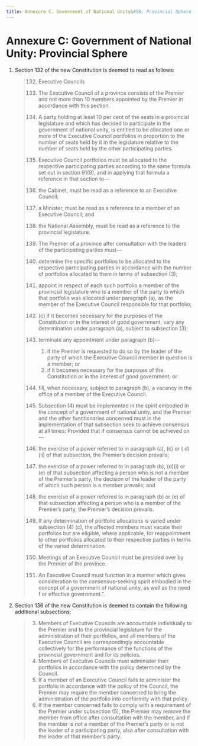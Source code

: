 ```yaml
---
title: Annexure C. Government of National Unity&#58; Provincial Sphere
---
```


# Annexure C: Government of National Unity: Provincial Sphere

1.	Section 132 of the new Constitution is deemed to read as follows:

	> 132. Executive Councils
	> 
	> 1.	The Executive Council of a province consists of the Premier and not more than 10 members appointed by the Premier in accordance with this section.
	> 2.	A party holding at least 10 per cent of the seats in a provincial legislature and which has decided to participate in the government of national unity, is entitled to be allocated one or more of the Executive Council portfolios in proportion to the number of seats held by it in the legislature relative to the number of seats held by the other participating parties.
	> 3.	Executive Council portfolios must be allocated to the respective participating parties according to the same formula set out in section 91(9), and in applying that formula a reference in that section to—
	> 	1.	the Cabinet, must be read as a reference to an Executive Council;
	> 	2.	a Minister, must be read as a reference to a member of an Executive Council; and
	> 	3.	the National Assembly, must be read as a reference to the provincial legislature.
	> 4.	The Premier of a province after consultation with the leaders of the participating parties must—
	> 	1.	determine the specific portfolios to be allocated to the respective participating parties in accordance with the number of portfolios allocated to them in terms of subsection (3);
	> 	2.	appoint in respect of each such portfolio a member of the provincial legislature who is a member of the party to which that portfolio was allocated under paragraph (a), as the member of the Executive Council responsible for that portfolio;
	> 	3.	(c) if it becomes necessary for the purposes of the Constitution or in the interest of good government, vary any determination under paragraph (a), subject to subsection (3);
	> 	4.	terminate any appointment under paragraph (b)—
	> 		1.	if the Premier is requested to do so by the leader of the party of which the Executive Council member in question is a member; or
	> 		2.	if it becomes necessary for the purposes of the Constitution or in the interest of good government; or
	> 	5.	fill, when necessary, subject to paragraph (b), a vacancy in the office of a member of the Executive Council.
	> 5.	Subsection (4) must be implemented in the spirit embodied in the concept of a government of national unity, and the Premier and the other functionaries concerned must in the implementation of that subsection seek to achieve consensus at all times: Provided that if consensus cannot be achieved on—
	> 	1.	the exercise of a power referred to in paragraph (a), (c) or ( d)(ii) of that subsection, the Premier’s decision prevails;
	> 	2.	the exercise of a power referred to in paragraph (b), (d)(i) or (e) of that subsection affecting a person who is not a member of the Premier’s party, the decision of the leader of the party of which such person is a member prevails; and
	> 	3.	the exercise of a power referred to in paragraph (b) or (e) of that subsection affecting a person who is a member of the Premier’s party, the Premier’s decision prevails.
	> 6.	If any determination of portfolio allocations is varied under subsection (4) (c), the affected members must vacate their portfolios but are eligible, where applicable, for reappointment to other portfolios allocated to their respective parties in terms of the varied determination.
	> 7.	Meetings of an Executive Council must be presided over by the Premier of the province.
	> 8.	An Executive Council must function in a manner which gives consideration to the consensus-seeking spirit embodied in the concept of a government of national unity, as well as the need f or effective government.”.

2.	Section 136 of the new Constitution is deemed to contain the following additional subsections:

	> 3.	Members of Executive Councils are accountable individually to the Premier and to the provincial legislature for the administration of their portfolios, and all members of the Executive Council are correspondingly accountable collectively for the performance of the functions of the provincial government and for its policies.
	> 4.	Members of Executive Councils must administer their portfolios in accordance with the policy determined by the Council.
	> 5.	If a member of an Executive Council fails to administer the portfolio in accordance with the policy of the Council, the Premier may require the member concerned to bring the administration of the portfolio into conformity with that policy.
	> 6.	If the member concerned fails to comply with a requirement of the Premier under subsection (5), the Premier may remove the member from office after consultation with the member, and if the member is not a member of the Premier’s party or is not the leader of a participating party, also after consultation with the leader of that member’s party.
